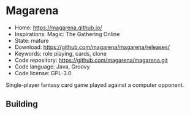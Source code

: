 # Magarena

- Home: https://magarena.github.io/
- Inspirations: Magic: The Gathering Online
- State: mature
- Download: https://github.com/magarena/magarena/releases/
- Keywords: role playing, cards, clone
- Code repository: https://github.com/magarena/magarena.git
- Code language: Java, Groovy
- Code license: GPL-3.0

Single-player fantasy card game played against a computer opponent.

## Building
